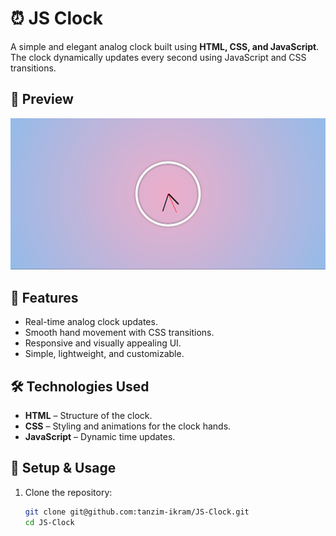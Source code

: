 # ⏰ JS Clock  

A simple and elegant analog clock built using **HTML, CSS, and JavaScript**. The clock dynamically updates every second using JavaScript and CSS transitions.  

## 📸 Preview  
![JS Clock](<JS Clock.png>)

## 🚀 Features  
- Real-time analog clock updates.  
- Smooth hand movement with CSS transitions.  
- Responsive and visually appealing UI.  
- Simple, lightweight, and customizable.  

## 🛠️ Technologies Used  
- **HTML** – Structure of the clock.  
- **CSS** – Styling and animations for the clock hands.  
- **JavaScript** – Dynamic time updates.  

## 🔧 Setup & Usage  
1. Clone the repository:  
   ```bash
   git clone git@github.com:tanzim-ikram/JS-Clock.git
   cd JS-Clock
